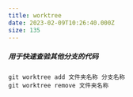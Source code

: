 ```yaml
---
title: worktree
date: 2023-02-09T10:26:40.000Z
size: 135
---
```

##### 用于快速查验其他分支的代码
```
git worktree add 文件夹名称 分支名称
git worktree remove 文件夹名称
```
